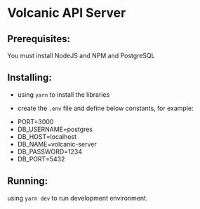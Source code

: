 # Volcanic API Server

## Prerequisites:

You must install NodeJS and NPM and PostgreSQL

## Installing:

- using `yarn` to install the libraries

- create the `.env` file and define below constants, for example:

* PORT=3000
* DB_USERNAME=postgres
* DB_HOST=localhost
* DB_NAME=volcanic-server
* DB_PASSWORD=1234
* DB_PORT=5432

## Running:

using `yarn dev` to run development environment.
